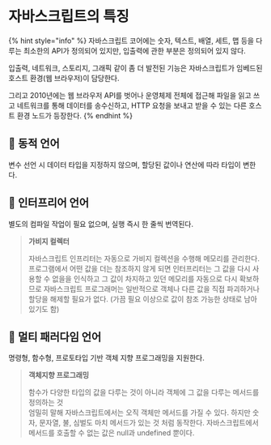 # 자바스크립트의 특징

{% hint style="info" %}
자바스크립트 코어에는 숫자, 텍스트, 배열, 세트, 맵 등을 다루는 최소한의 API가 정의되어 있지만, 입출력에 관한 부분은 정의되어 있지 않다.

입출력, 네트워크, 스토리지, 그래픽 같이 좀 더 발전된 기능은 자바스크립트가 임베드된 호스트 환경(웹 브라우저)이 담당한다.

그리고 2010년에는 웹 브라우저 API를 벗어나 운영체제 전체에 접근해 파일을 읽고 쓰고 네트워크를 통해 데이터를 송수신하고, HTTP 요청을 보내고 받을 수 있는 다른 호스트 환경 노드가 등장한다.&#x20;
{% endhint %}

## 🐇 동적 언어

변수 선언 시 데이터 타입을 지정하지 않으며, 할당된 값이나 연산에 따라 타입이 변한다.

## 🐇 인터프리어 언어

별도의 컴파일 작업이 필요 없으며, 실행 즉시 한 줄씩 번역된다.

> **가비지 컬렉터**
>
> 자바스크립트 인프리터는 자동으로 가비지 컬렉션을 수행해 메모리를 관리한다. 프로그램에서 어떤 값을 더는 참조하지 않게 되면 인터프리터는 그 값을 다시 사용할 수 없을을 인식하고 그 값이 차지하고 있던 메모리를 자동으로 다시 확보하므로 자바스크립트 프로그래머는 일반적으로 객체나 다른 값을 직접 파괴하거나 할당을 해제할 필요가 없다. (가끔 필요 이상으로 값이 참조 가능한 상태로 남아있기도 함)&#x20;

## 🐇 멀티 패러다임 언어

명령형, 함수형, 프로토타입 기반 객체 지향 프로그래밍을 지원한다.

> **객체지향 프로그래밍**
>
> 함수가 다양한 타입의 값을 다루는 것이 아니라 객체에 그 값을 다루는 메서드를 정의하는 것\
> 엄밀히 말해 자바스크립트에서는 오직 객체만 메서드를 가질 수 있다. 하지만 숫자, 문자열, 불, 심벌도 마치 메서드가 있는 것 처럼 동작한다. 자바스크립트에서 메서드를 호출할 수 없는 값은 null과 undefined 뿐이다.
